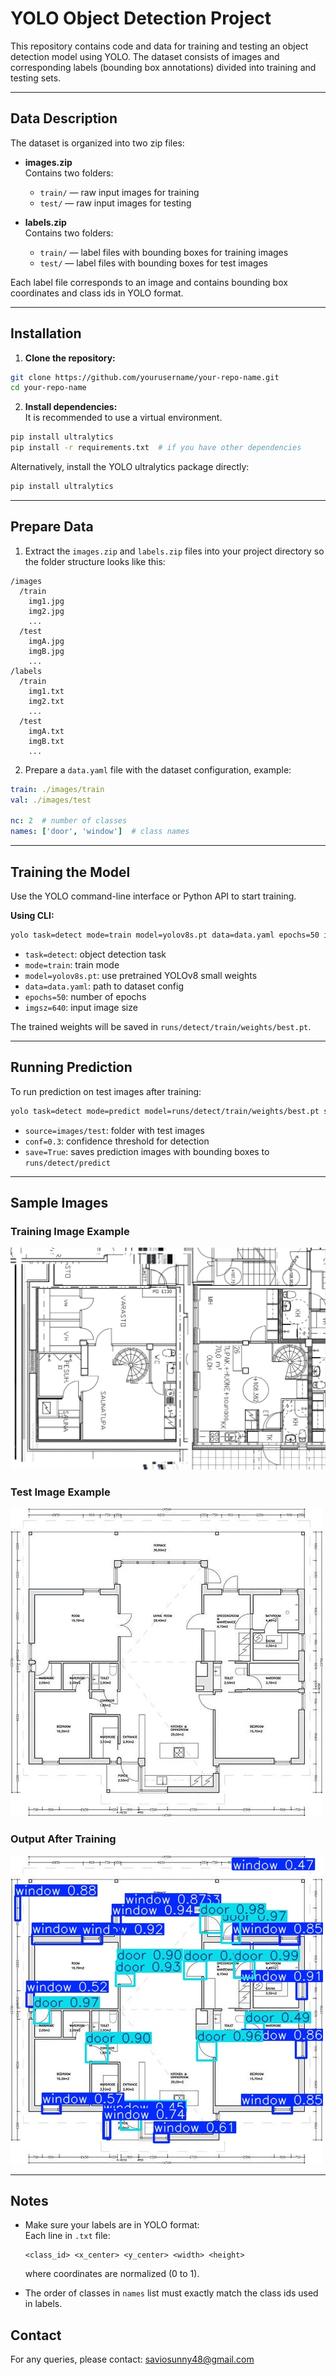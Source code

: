 # YOLO Object Detection Project

This repository contains code and data for training and testing an object detection model using YOLO. The dataset consists of images and corresponding labels (bounding box annotations) divided into training and testing sets.

---

## Data Description

The dataset is organized into two zip files:

- **images.zip**  
  Contains two folders:  
  - `train/` — raw input images for training  
  - `test/` — raw input images for testing

- **labels.zip**  
  Contains two folders:  
  - `train/` — label files with bounding boxes for training images  
  - `test/` — label files with bounding boxes for test images

Each label file corresponds to an image and contains bounding box coordinates and class ids in YOLO format.

---

## Installation

1. **Clone the repository:**

```bash
git clone https://github.com/yourusername/your-repo-name.git
cd your-repo-name
```

2. **Install dependencies:**  
It is recommended to use a virtual environment.

```bash
pip install ultralytics
pip install -r requirements.txt  # if you have other dependencies
```

Alternatively, install the YOLO ultralytics package directly:

```bash
pip install ultralytics
```

---

## Prepare Data

1. Extract the `images.zip` and `labels.zip` files into your project directory so the folder structure looks like this:

```
/images
  /train
    img1.jpg
    img2.jpg
    ...
  /test
    imgA.jpg
    imgB.jpg
    ...
/labels
  /train
    img1.txt
    img2.txt
    ...
  /test
    imgA.txt
    imgB.txt
    ...
```

2. Prepare a `data.yaml` file with the dataset configuration, example:

```yaml
train: ./images/train
val: ./images/test

nc: 2  # number of classes
names: ['door', 'window']  # class names
```

---

## Training the Model

Use the YOLO command-line interface or Python API to start training.

**Using CLI:**

```bash
yolo task=detect mode=train model=yolov8s.pt data=data.yaml epochs=50 imgsz=640
```

- `task=detect`: object detection task  
- `mode=train`: train mode  
- `model=yolov8s.pt`: use pretrained YOLOv8 small weights  
- `data=data.yaml`: path to dataset config  
- `epochs=50`: number of epochs  
- `imgsz=640`: input image size

The trained weights will be saved in `runs/detect/train/weights/best.pt`.

---

## Running Prediction

To run prediction on test images after training:

```bash
yolo task=detect mode=predict model=runs/detect/train/weights/best.pt source=images/test conf=0.3 save=True
```

- `source=images/test`: folder with test images  
- `conf=0.3`: confidence threshold for detection  
- `save=True`: saves prediction images with bounding boxes to `runs/detect/predict`

---

## Sample Images

### Training Image Example  
![Training Image](1.png)

### Test Image Example  
![Test Image](k.webp)

### Output After Training  
![Prediction Output](k.jpg)

---

## Notes

- Make sure your labels are in YOLO format:  
  Each line in `.txt` file:  
  ```
  <class_id> <x_center> <y_center> <width> <height>
  ```
  where coordinates are normalized (0 to 1).

- The order of classes in `names` list must exactly match the class ids used in labels.



## Contact

For any queries, please contact: saviosunny48@gmail.com
